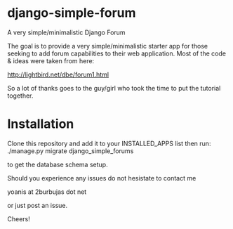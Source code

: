 django-simple-forum
===================

A very simple/minimalistic Django Forum

The goal is to provide a very simple/minimalistic starter app
for those seeking to add forum capabilities to their web application.
Most of the code & ideas were taken from here:

http://lightbird.net/dbe/forum1.html

So a lot of thanks goes to the guy/girl who took the time to put
the tutorial together.

Installation
===================

Clone this repository and add it to your INSTALLED_APPS list then
run:
./manage.py migrate django_simple_forums 

to get the database schema setup.

Should you experience any issues do not hesistate to contact me

yoanis at 2burbujas dot net

or just post an issue.

Cheers!
